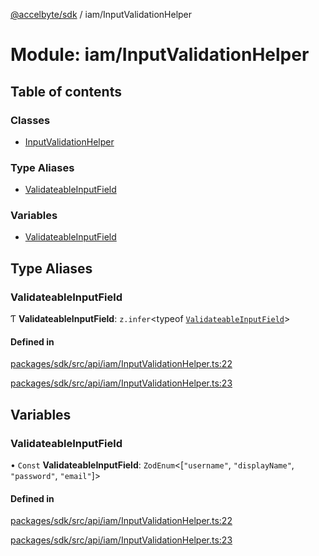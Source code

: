 [@accelbyte/sdk](../README.md) / iam/InputValidationHelper

# Module: iam/InputValidationHelper

## Table of contents

### Classes

- [InputValidationHelper](../classes/iam_InputValidationHelper.InputValidationHelper.md)

### Type Aliases

- [ValidateableInputField](iam_InputValidationHelper.md#validateableinputfield)

### Variables

- [ValidateableInputField](iam_InputValidationHelper.md#validateableinputfield-1)

## Type Aliases

### ValidateableInputField

Ƭ **ValidateableInputField**: `z.infer`<typeof [`ValidateableInputField`](iam_InputValidationHelper.md#validateableinputfield-1)\>

#### Defined in

[packages/sdk/src/api/iam/InputValidationHelper.ts:22](https://github.com/AccelByte/accelbyte-web-sdk/blob/a3afe6b/packages/sdk/src/api/iam/InputValidationHelper.ts#L22)

[packages/sdk/src/api/iam/InputValidationHelper.ts:23](https://github.com/AccelByte/accelbyte-web-sdk/blob/a3afe6b/packages/sdk/src/api/iam/InputValidationHelper.ts#L23)

## Variables

### ValidateableInputField

• `Const` **ValidateableInputField**: `ZodEnum`<[``"username"``, ``"displayName"``, ``"password"``, ``"email"``]\>

#### Defined in

[packages/sdk/src/api/iam/InputValidationHelper.ts:22](https://github.com/AccelByte/accelbyte-web-sdk/blob/a3afe6b/packages/sdk/src/api/iam/InputValidationHelper.ts#L22)

[packages/sdk/src/api/iam/InputValidationHelper.ts:23](https://github.com/AccelByte/accelbyte-web-sdk/blob/a3afe6b/packages/sdk/src/api/iam/InputValidationHelper.ts#L23)
